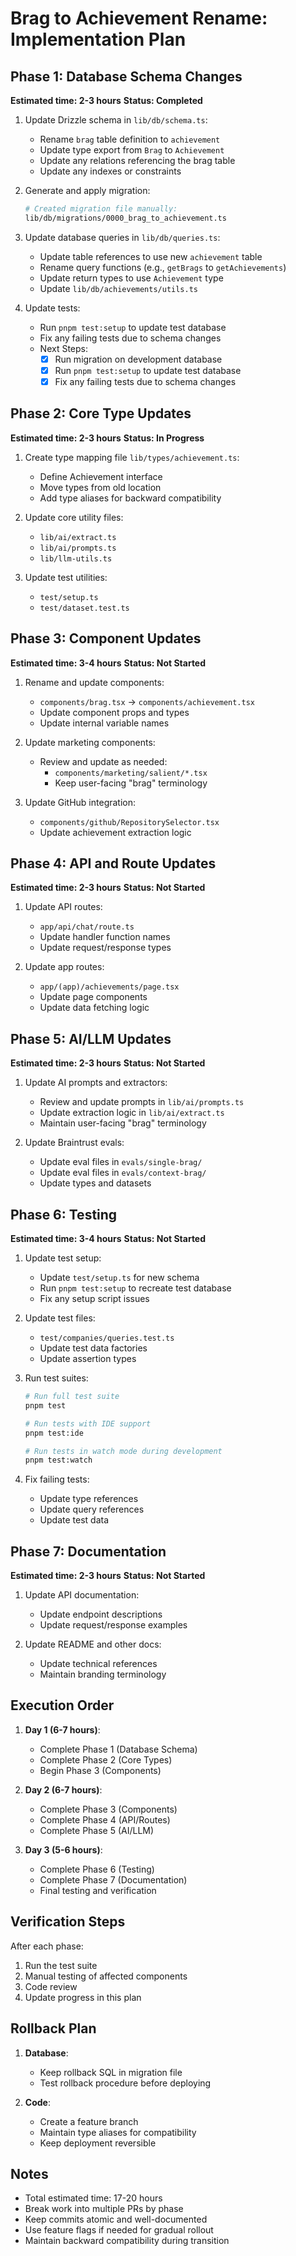# Brag to Achievement Rename: Implementation Plan

## Phase 1: Database Schema Changes 
**Estimated time: 2-3 hours**
**Status: Completed**

1. Update Drizzle schema in `lib/db/schema.ts`:
   - Rename `brag` table definition to `achievement`
   - Update type export from `Brag` to `Achievement`
   - Update any relations referencing the brag table
   - Update any indexes or constraints

2. Generate and apply migration:
   ```bash
   # Created migration file manually:
   lib/db/migrations/0000_brag_to_achievement.ts
   ```

3. Update database queries in `lib/db/queries.ts`:
   - Update table references to use new `achievement` table
   - Rename query functions (e.g., `getBrags` to `getAchievements`)
   - Update return types to use `Achievement` type
   - Update `lib/db/achievements/utils.ts`

4. Update tests:
   - Run `pnpm test:setup` to update test database
   - Fix any failing tests due to schema changes
   - Next Steps:
     - [x] Run migration on development database
     - [x] Run `pnpm test:setup` to update test database
     - [x] Fix any failing tests due to schema changes

## Phase 2: Core Type Updates
**Estimated time: 2-3 hours**
**Status: In Progress**

1. Create type mapping file `lib/types/achievement.ts`:
   - Define Achievement interface
   - Move types from old location
   - Add type aliases for backward compatibility

2. Update core utility files:
   - `lib/ai/extract.ts`
   - `lib/ai/prompts.ts`
   - `lib/llm-utils.ts`

3. Update test utilities:
   - `test/setup.ts`
   - `test/dataset.test.ts`

## Phase 3: Component Updates
**Estimated time: 3-4 hours**
**Status: Not Started**

1. Rename and update components:
   - `components/brag.tsx` → `components/achievement.tsx`
   - Update component props and types
   - Update internal variable names

2. Update marketing components:
   - Review and update as needed:
     - `components/marketing/salient/*.tsx`
     - Keep user-facing "brag" terminology

3. Update GitHub integration:
   - `components/github/RepositorySelector.tsx`
   - Update achievement extraction logic

## Phase 4: API and Route Updates
**Estimated time: 2-3 hours**
**Status: Not Started**

1. Update API routes:
   - `app/api/chat/route.ts`
   - Update handler function names
   - Update request/response types

2. Update app routes:
   - `app/(app)/achievements/page.tsx`
   - Update page components
   - Update data fetching logic

## Phase 5: AI/LLM Updates
**Estimated time: 2-3 hours**
**Status: Not Started**

1. Update AI prompts and extractors:
   - Review and update prompts in `lib/ai/prompts.ts`
   - Update extraction logic in `lib/ai/extract.ts`
   - Maintain user-facing "brag" terminology

2. Update Braintrust evals:
   - Update eval files in `evals/single-brag/`
   - Update eval files in `evals/context-brag/`
   - Update types and datasets

## Phase 6: Testing
**Estimated time: 3-4 hours**
**Status: Not Started**

1. Update test setup:
   - Update `test/setup.ts` for new schema
   - Run `pnpm test:setup` to recreate test database
   - Fix any setup script issues

2. Update test files:
   - `test/companies/queries.test.ts`
   - Update test data factories
   - Update assertion types

3. Run test suites:
   ```bash
   # Run full test suite
   pnpm test
   
   # Run tests with IDE support
   pnpm test:ide
   
   # Run tests in watch mode during development
   pnpm test:watch
   ```

4. Fix failing tests:
   - Update type references
   - Update query references
   - Update test data

## Phase 7: Documentation
**Estimated time: 2-3 hours**
**Status: Not Started**

1. Update API documentation:
   - Update endpoint descriptions
   - Update request/response examples

2. Update README and other docs:
   - Update technical references
   - Maintain branding terminology

## Execution Order

1. **Day 1 (6-7 hours)**:
   - Complete Phase 1 (Database Schema)
   - Complete Phase 2 (Core Types)
   - Begin Phase 3 (Components)

2. **Day 2 (6-7 hours)**:
   - Complete Phase 3 (Components)
   - Complete Phase 4 (API/Routes)
   - Complete Phase 5 (AI/LLM)

3. **Day 3 (5-6 hours)**:
   - Complete Phase 6 (Testing)
   - Complete Phase 7 (Documentation)
   - Final testing and verification

## Verification Steps

After each phase:
1. Run the test suite
2. Manual testing of affected components
3. Code review
4. Update progress in this plan

## Rollback Plan

1. **Database**:
   - Keep rollback SQL in migration file
   - Test rollback procedure before deploying

2. **Code**:
   - Create a feature branch
   - Maintain type aliases for compatibility
   - Keep deployment reversible

## Notes

- Total estimated time: 17-20 hours
- Break work into multiple PRs by phase
- Keep commits atomic and well-documented
- Use feature flags if needed for gradual rollout
- Maintain backward compatibility during transition
